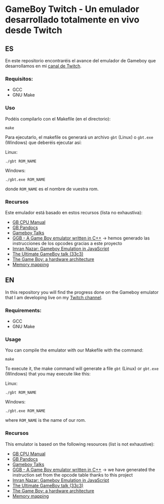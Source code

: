 # GameBoy Twitch - Un emulador desarrollado totalmente en vivo desde Twitch

## ES
En este repositorio encontraréis el avance del emulador de Gameboy que desarrollamos en mi [canal de Twitch](https://twitch.tv/AbdeCreativeDev).

### Requisitos:

- GCC
- GNU Make


### Uso

Podéis compilarlo con el Makefile (en el directorio):

```
make
```

Para ejecutarlo, el makefile os generará un archivo ``gbt`` (Linux) o ``gbt.exe`` (Windows) que deberéis ejecutar así:

Linux:
```
./gbt ROM_NAME
```

Windows:
```
./gbt.exe ROM_NAME
```

donde ``ROM_NAME`` es el nombre de vuestra rom. 

### Recursos

Este emulador está basado en estos recursos (lista no exhaustiva): 

- [GB CPU Manual](http://marc.rawer.de/Gameboy/Docs/GBCPUman.pdf)
- [GB Pandocs](https://gbdev.io/pandocs/)
- [Gameboy Talks](https://www.retroreversing.com/gameboy/hardware)
- [GGB - A Game Boy emulator written in C++](https://github.com/geaz/emu-gameboy) -> hemos generado las instrucciones de los opcodes gracias a este proyecto
- [Imran Nazar: Gameboy Emulation in JavaScript](http://imrannazar.com/GameBoy-Emulation-in-JavaScript)
- [The Ultimate GameBoy talk (33c3)](https://www.youtube.com/watch?v=HyzD8pNlpwI)
- [The Game Boy: a hardware architecture](https://www.youtube.com/watch?v=RZUDEaLa5Nw)
- [Memory mapping](http://gameboy.mongenel.com/dmg/asmmemmap.html)

## EN
In this repository you will find the progress done on the Gameboy emulator that I am developing live on my [Twitch channel](https://twitch.tv/AbdeCreativeDev).

### Requirements:

- GCC
- GNU Make


### Usage

You can compile the emulator with our Makefile with the command:

```
make
```

To execute it, the make command will generate a file ``gbt`` (Linux) or ``gbt.exe`` (Windows) that you may execute like this:

Linux:
```
./gbt ROM_NAME
```

Windows:
```
./gbt.exe ROM_NAME
```

where ``ROM_NAME`` is the name of our rom.

### Recursos

This emulator is based on the following resources (list is not exhaustive): 

- [GB CPU Manual](http://marc.rawer.de/Gameboy/Docs/GBCPUman.pdf)
- [GB Pandocs](https://gbdev.io/pandocs/)
- [Gameboy Talks](https://www.retroreversing.com/gameboy/hardware)
- [GGB - A Game Boy emulator written in C++](https://github.com/geaz/emu-gameboy) -> we have generated the instruction set from the opcode table thanks to this project
- [Imran Nazar: Gameboy Emulation in JavaScript](http://imrannazar.com/GameBoy-Emulation-in-JavaScript)
- [The Ultimate GameBoy talk (33c3)](https://www.youtube.com/watch?v=HyzD8pNlpwI)
- [The Game Boy: a hardware architecture](https://www.youtube.com/watch?v=RZUDEaLa5Nw)
- [Memory mapping](http://gameboy.mongenel.com/dmg/asmmemmap.html)

